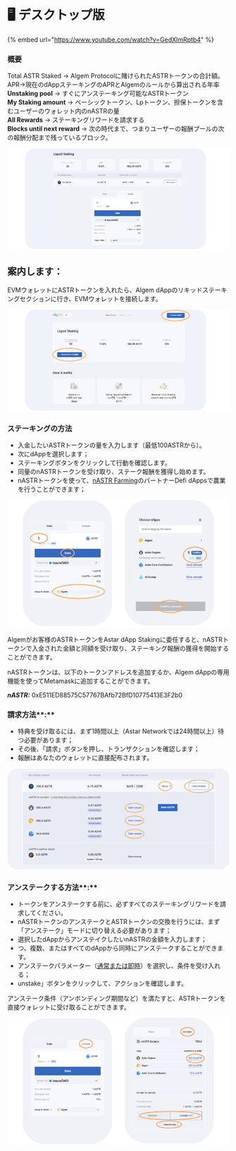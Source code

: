 # 🖥 デスクトップ版

{% embed url="https://www.youtube.com/watch?v=GedXImRptb4" %}

### 概要

Total ASTR Staked → Algem Protocolに賭けられたASTRトークンの合計額。\
APR→現在のdAppステーキングのAPRとAlgemのルールから算出される年率\
**Unstaking pool** -> すぐにアンステーキング可能なASTRトークン\
**My Staking amount** -> ベーシックトークン、Lpトークン、担保トークンを含むユーザーのウォレット内のnASTRの量\
**All Rewards** -> ステーキングリワードを請求する\
**Blocks until next reward** -> 次の時代まで、つまりユーザーの報酬プールの次の報酬分配まで残っているブロック。

![](<../../.gitbook/assets/Dashboard doc.png>)

## 案内します：

EVMウォレットにASTRトークンを入れたら、Algem dAppのリキッドステーキングセクションに行き、EVMウォレットを接続します。

![](<../../.gitbook/assets/Connect wallet.png>)

### ステーキングの方法&#x20;

* 入金したいASTRトークンの量を入力します（最低100ASTRから）。
* 次にdAppを選択します；
* ステーキングボタンをクリックして行動を確認します。
* 同量のnASTRトークンを受け取り、ステーク報酬を獲得し始めます。
* nASTRトークンを使って、[nASTR Farming](../how-to-use-algems-nastr-farming/)のパートナーDefi dAppsで農業を行うことができます；

![](../../.gitbook/assets/Staking.png)

Algemがお客様のASTRトークンをAstar dApp Stakingに委任すると、nASTRトークンで入金された金額と同額を受け取り、ステーキング報酬の獲得を開始することができます。

nASTRトークンは、以下のトークンアドレスを追加するか、Algem dAppの専用機能を使ってMetamaskに追加することができます。

_**nASTR:**_ 0xE511ED88575C57767BAfb72BfD10775413E3F2b0

### 請求方法**:**

* 特典を受け取るには、まず1時間以上（Astar Networkでは24時間以上）待つ必要があります；
* その後、「請求」ボタンを押し、トランザクションを確認します；
* 報酬はあなたのウォレットに直接配布されます。

![](../../.gitbook/assets/Claiming.png)

### アンステークする方法**:**

* トークンをアンステークする前に、必ずすべてのステーキングリワードを請求してください。
* nASTRトークンのアンステークとASTRトークンの交換を行うには、まず「アンステーク」モードに切り替える必要があります；
* 選択したdAppからアンステイクしたいnASTRの金額を入力します；
* つ、複数、またはすべてのdAppから同時にアンステークすることができます。
* アンステークパラメーター（[通常または即時](../../algem-protocol/rikiddodappsutkingu/ansutkingu-nastr.md)）を選択し、条件を受け入れる；
* unstake」ボタンをクリックして、アクションを確認します。

アンステーク条件（アンボンディング期間など）を満たすと、ASTRトークンを直接ウォレットに受け取ることができます。

![](<../../.gitbook/assets/Unstaking light.png>)

